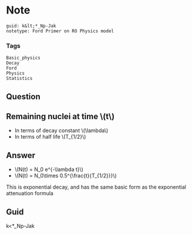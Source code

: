 # Note
```
guid: k&lt;*_Np-Jak
notetype: Ford Primer on RO Physics model
```

### Tags
```
Basic_physics
Decay
Ford
Physics
Statistics
```

## Question
<h2>Remaining nuclei at time \(t\) </h2><div><ul><li>In terms of decay constant \(\lambda\)</li><li>In terms of half life \(T_{1/2}\)</li></ul></div><div></div><div></div><div></div><div></div>

## Answer
<section>
<p></p><ul><li>\(N(t) = N_0 e^{-\lambda t}\)</li><li>\(N(t) = N_0\times 0.5^{\frac{t}{T_{1/2}}}\)</li></ul>
<p>This is exponential decay, and has the same basic form as the exponential attenuation formula</p>


</section>

## Guid
k<*_Np-Jak

